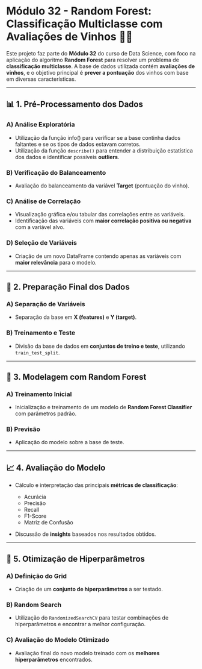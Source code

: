 # Módulo 32 - Random Forest: Classificação Multiclasse com Avaliações de Vinhos 🍷🌲

Este projeto faz parte do **Módulo 32** do curso de Data Science, com foco na aplicação do algoritmo **Random Forest** para resolver um problema de **classificação multiclasse**. A base de dados utilizada contém **avaliações de vinhos**, e o objetivo principal é **prever a pontuação** dos vinhos com base em diversas características.

---

## 📊 1. Pré-Processamento dos Dados

### A) Análise Exploratória
- Utilização da função info() para verificar se a base continha dados faltantes e se os tipos de dados estavam corretos.
- Utilização da função `describe()` para entender a distribuição estatística dos dados e identificar possíveis **outliers**.
  
### B) Verificação do Balanceamento
- Avaliação do balanceamento da variável **Target** (pontuação do vinho).

### C) Análise de Correlação
- Visualização gráfica e/ou tabular das correlações entre as variáveis.
- Identificação das variáveis com **maior correlação positiva ou negativa** com a variável alvo.

### D) Seleção de Variáveis
- Criação de um novo DataFrame contendo apenas as variáveis com **maior relevância** para o modelo.

---

## 🧹 2. Preparação Final dos Dados

### A) Separação de Variáveis
- Separação da base em **X (features)** e **Y (target)**.

### B) Treinamento e Teste
- Divisão da base de dados em **conjuntos de treino e teste**, utilizando `train_test_split`.

---

## 🌲 3. Modelagem com Random Forest

### A) Treinamento Inicial
- Inicialização e treinamento de um modelo de **Random Forest Classifier** com parâmetros padrão.

### B) Previsão
- Aplicação do modelo sobre a base de teste.

---

## 📈 4. Avaliação do Modelo

- Cálculo e interpretação das principais **métricas de classificação**:
  - Acurácia
  - Precisão
  - Recall
  - F1-Score
  - Matriz de Confusão

- Discussão de **insights** baseados nos resultados obtidos.

---

## 🔧 5. Otimização de Hiperparâmetros

### A) Definição do Grid
- Criação de um **conjunto de hiperparâmetros** a ser testado.

### B) Random Search
- Utilização do `RandomizedSearchCV` para testar combinações de hiperparâmetros e encontrar a melhor configuração.

### C) Avaliação do Modelo Otimizado
- Avaliação final do novo modelo treinado com os **melhores hiperparâmetros** encontrados.
